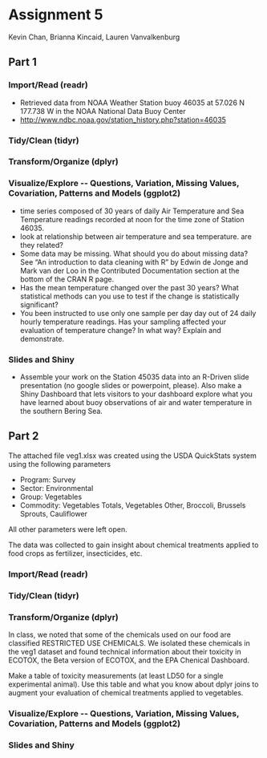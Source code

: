 # Assignment 5 
Kevin Chan, Brianna Kincaid, Lauren Vanvalkenburg

## Part 1

### Import/Read (readr)

- Retrieved data from NOAA Weather Station buoy 46035 at 57.026 N 177.738 W in the NOAA National Data Buoy Center
- http://www.ndbc.noaa.gov/station_history.php?station=46035

### Tidy/Clean (tidyr)

### Transform/Organize (dplyr)

### Visualize/Explore -- Questions, Variation, Missing Values, Covariation, Patterns and Models  (ggplot2)

- time series composed of 30 years of daily Air Temperature and Sea Temperature readings recorded at noon for the time zone of Station 46035.
- look at relationship between air temperature and sea temperature. are they related?
- Some data may be missing. What should you do about missing data? See “An introduction to data cleaning with R” by Edwin de Jonge and Mark van der Loo in the Contributed Documentation section at the bottom of the CRAN R page.
- Has the mean temperature changed over the past 30 years? What statistical methods can you use to test if the change is statistically significant?
- You been instructed to use only one sample per day day out of 24 daily hourly temperature readings. Has your sampling affected your evaluation of temperature change? In what way? Explain and demonstrate.

### Slides and Shiny

- Assemble your work on the Station 45035 data into an R-Driven slide presentation (no google slides or powerpoint, please). Also make a Shiny Dashboard that lets visitors to your dashboard explore what you have learned about buoy observations of air and water temperature in the southern Bering Sea.

## Part 2

The attached file veg1.xlsx was created using the USDA QuickStats system using the following parameters

- Program: Survey
- Sector: Environmental
- Group: Vegetables
- Commodity: Vegetables Totals, Vegetables Other, Broccoli, Brussels Sprouts, Cauliflower 

All other parameters were left open.

The data was collected to gain insight about chemical treatments applied to food crops as fertilizer, insecticides, etc. 

### Import/Read (readr)

### Tidy/Clean (tidyr)

### Transform/Organize (dplyr)

In class, we noted that some of the chemicals used on our food are classified RESTRICTED USE CHEMICALS. We isolated these chemicals in the veg1 dataset and found technical information about their toxicity in ECOTOX, the Beta version of ECOTOX, and the EPA Chenical Dashboard.

Make a table of toxicity measurements (at least LD50 for a single experimental animal). Use this table and what you know about dplyr joins to augment your evaluation of chemical treatments applied to vegetables.

### Visualize/Explore -- Questions, Variation, Missing Values, Covariation, Patterns and Models  (ggplot2)

### Slides and Shiny





